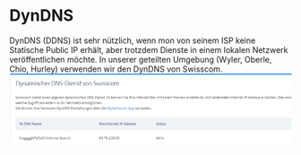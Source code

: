 # DynDNS
DynDNS (DDNS) ist sehr nützlich, wenn mon von seinem ISP keine Statische Public IP erhält, aber trotzdem Dienste in einem lokalen Netzwerk veröffentlichen möchte.
In unserer geteilten Umgebung (Wyler, Oberle, Chio, Hurley) verwenden wir den DynDNS von Swisscom.  
![swiss_ddns](images/swiss_ddns.png)